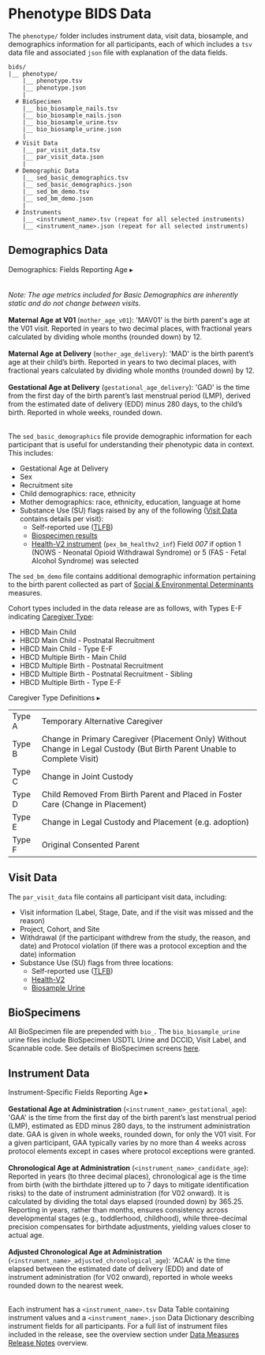 # Phenotype BIDS Data
The `phenotype/` folder includes instrument data, visit data, biosample, and demographics information for all participants, each of which includes a `tsv` data file and associated `json` file with explanation of the data fields. 
```
bids/
|__ phenotype/
    |__ phenotype.tsv
    |__ phenotype.json
    |
  # BioSpecimen
    |__ bio_biosample_nails.tsv
    |__ bio_biosample_nails.json
    |__ bio_biosample_urine.tsv
    |__ bio_biosample_urine.json
    |  
  # Visit Data
    |__ par_visit_data.tsv
    |__ par_visit_data.json
    |
  # Demographic Data
    |__ sed_basic_demographics.tsv
    |__ sed_basic_demographics.json
    |__ sed_bm_demo.tsv
    |__ sed_bm_demo.json
    |
  # Instruments
    |__ <instrument_name>.tsv (repeat for all selected instruments)
    |__ <instrument_name>.json (repeat for all selected instruments)
```

## Demographics Data
<p>
<div id="demo-age" class="notification-banner" onclick="toggleCollapse(this)">
  <span class="emoji"><i class="fa-regular fa-lightbulb"></i></span>
  <span class="text">Demographics: Fields Reporting Age</span>
  <span class="arrow">▸</span>
</div>
<div class="collapsible-content">
<br>
<br>
<i>Note: The age metrics included for Basic Demographics are inherently static and do not change between visits.</i>
<br>
<br>
<b>Maternal Age at V01 </b> (<code>mother_age_v01</code>): 'MAV01' is the birth parent's age at the V01 visit. Reported in years to two decimal places, with fractional years calculated by dividing whole months (rounded down) by 12.
<br>
<br>
<b>Maternal Age at Delivery</b> (<code>mother_age_delivery</code>): 'MAD' is the birth parent’s age at their child’s birth. Reported in years to two decimal places, with fractional years calculated by dividing whole months (rounded down) by 12.
<br>
<br>
<b>Gestational Age at Delivery</b> (<code>gestational_age_delivery</code>): 'GAD' is the time from the first day of the birth parent’s last menstrual period (LMP), derived from the estimated date of delivery (EDD) minus 280 days, to the child’s birth. Reported in whole weeks, rounded down.
<br>
<br>
</div>
</p>

<p style="margin: 0 0 5px;">The <code>sed_basic_demographics</code> file provide demographic information for each participant that is useful for understanding their phenotypic data in context. This includes:</p>
<ul>
<li>Gestational Age at Delivery</li>
<li>Sex</li>
<li>Recruitment site</li>
<li>Child demographics: race, ethnicity</li>
<li>Mother demographics: race, ethnicity, education, language at home</li>
<li>Substance Use (SU) flags raised by any of the following (<a href="#visit-data">Visit Data</a> contains details per visit):
    <ul>
    <li>Self-reported use (<a href="../../measures/pregexp/substanceuse/#tlfb">TLFB</a>)</li>
    <li><a href="../../measures/biospec">Biospecimen results</a></li>
    <li><a href="../../measures/pregexp/preghealth/#instruments">Health-V2 instrument</a> (<code>pex_bm_healthv2_inf</code>) Field <em>007</em> if option 1 (NOWS - Neonatal Opioid Withdrawal Syndrome) or 5 (FAS - Fetal Alcohol Syndrome) was selected</li>
    </ul>
</li>
</ul>

<p>The <code>sed_bm_demo</code> file contains additional demographic information pertaining to the birth parent collected as part of <a href="../../measures/socenvdet/">Social & Environmental Determinants</a> measures.</p>

Cohort types included in the data release are as follows, with Types E-F indicating [Caregiver Type](#CGtype):

- HBCD Main Child
- HBCD Main Child - Postnatal Recruitment
- HBCD Main Child - Type E-F
- HBCD Multiple Birth - Main Child
- HBCD Multiple Birth - Postnatal Recruitment
- HBCD Multiple Birth - Postnatal Recruitment - Sibling
- HBCD Multiple Birth - Type E-F

<div id="CGtype" class="table-banner" onclick="toggleCollapse(this)">
  <span class="table-text">Caregiver Type Definitions</span>
  <span class="table-arrow">▸</span>
</div>
<div class="table-collapsible-content">
<table style="width: 100%; border-collapse: collapse; table-layout: fixed;">
<tbody>
	<tr>
		<td>Type A</td>
		<td>Temporary Alternative Caregiver</td>
	</tr>
	<tr>
		<td>Type B</td>
		<td style="word-wrap: break-word; white-space: normal;">Change in Primary Caregiver (Placement Only) Without Change in Legal Custody (But Birth Parent Unable to Complete Visit)</td>
	</tr>
	<tr>
		<td>Type C</td>
		<td>Change in Joint Custody</td>
	</tr>
	<tr>
		<td>Type D</td>
		<td style="word-wrap: break-word; white-space: normal;">Child Removed From Birth Parent and Placed in Foster Care (Change in Placement)</td>
	</tr>
	<tr>
		<td>Type E</td>
		<td>Change in Legal Custody and Placement (e.g. adoption)</td>
	</tr>
	<tr>
		<td>Type F</td>
		<td>Original Consented Parent</td>
	</tr>            
</tbody>
</table>
</div>

## Visit Data
<p style="margin: 0 0 5px;">The <code>par_visit_data</code> file contains all participant visit data, including:</p>
<ul>
<li>Visit information (Label, Stage, Date, and if the visit was missed and the reason)</li>
<li>Project, Cohort, and Site</li>
<li>Withdrawal (if the participant withdrew from the study, the reason, and date) and Protocol violation (if there was a protocol exception and the date) information</li>
<li>Substance Use (SU) flags from three locations:
    <ul>
    <li>Self-reported use (<a href="../../measures/pregexp/substanceuse/#tlfb">TLFB</a>)</li>
    <li><a href="../../measures/pregexp/preghealth/#instrument-details">Health-V2</a></li>
    <li><a href="../../measures/biospec/#urine">Biosample Urine</a></li>
    </ul>
</li>
</ul>

## BioSpecimens
All BioSpecimen file are prepended with `bio_`. The `bio_biosample_urine` urine files include BioSpecimen USDTL Urine and DCCID, Visit Label, and Scannable code. See details of BioSpecimen screens [here](../measures/biospec.md).

## Instrument Data
<p>
<div id="instrument-age" class="notification-banner" onclick="toggleCollapse(this)">
  <span class="emoji"><i class="fa-regular fa-lightbulb"></i></span>
  <span class="text">Instrument-Specific Fields Reporting Age</span>
  <span class="arrow">▸</span>
</div>
<div class="collapsible-content">
<br>
<b>Gestational Age at Administration</b> (<code>&lt;instrument_name&gt;_gestational_age</code>): 'GAA' is the time from the first day of the birth parent’s last menstrual period (LMP), estimated as EDD minus 280 days, to the instrument administration date. GAA is given in whole weeks, rounded down, for only the V01 visit. For a given participant, GAA typically varies by no more than 4 weeks across protocol elements except in cases where protocol exceptions were granted.
<br>
<br>
<b>Chronological Age at Administration</b> (<code>&lt;instrument_name&gt;_candidate_age</code>): Reported in years (to three decimal places), chronological age is the time from birth (with the birthdate jittered up to 7 days to mitigate identification risks) to the date of instrument administration (for V02 onward). It is calculated by dividing the total days elapsed (rounded down) by 365.25. Reporting in years, rather than months, ensures consistency across developmental stages (e.g., toddlerhood, childhood), while three-decimal precision compensates for birthdate adjustments, yielding values closer to actual age.
<br>
<br>
<b>Adjusted Chronological Age at Administration</b> (<code>&lt;instrument_name&gt;_adjusted_chronological_age</code>): 'ACAA' is the time elapsed between the estimated date of delivery (EDD) and date of instrument administration (for V02 onward), reported in whole weeks rounded down to the nearest week.
<br>
<br>
</div>
</p>

Each instrument has a `<instrument_name>.tsv` Data Table containing instrument values and a `<instrument_name>.json` Data Dictionary describing instrument fields for all participants. For a full list of instrument files included in the release, see the overview section under [Data Measures Release Notes](../measures/index.md#data-measure-release-notes) overview.

